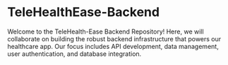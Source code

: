 # TeleHealthEase-Backend
Welcome to the TeleHealth-Ease Backend Repository! Here, we will collaborate on building the robust backend infrastructure that powers our healthcare app. Our focus includes API development, data management, user authentication, and database integration.
